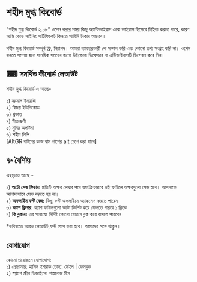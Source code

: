 # শহীদ মুগ্ধ কিবোর্ড

"শহীদ মুগ্ধ কিবোর্ড ২.০৮" ওপেন করার সময় কিছু অ্যান্টিভাইরাস একে ভাইরাস হিসেবে চিহ্নিত করতে পারে, কারণ আমি কোড সাইনিং সার্টিফিকেট কিনতে পারিনি টাকার অভাবে।

শহীদ মুগ্ধ কিবোর্ড সম্পূর্ন ফ্রি, নিরাপদ। আমরা ব্যাবহারকারী কে সম্মান করি এবং কোনো তথ্য সংগ্রহ করি না। ওপেন করতে সমস্যা হলে সাময়িক সময়ের জন্যে উইন্ডোজ ডিফেন্ডার বা এন্টিভাইরাসটি ডিসেবল করে নিন।

## ⌨ সমর্থিত কীবোর্ড লেআউট
শহীদ মুগ্ধ কিবোর্ড এ আছে-

১) নরমাল ইংরেজি  
২) বিজয় ইউনিকোড  
৩) প্রভাত  
৪) গীতাঞ্জলী  
৫) মুনির অপটিমা  
৬) শহীদ লিপি  
[AltGR বাটনের কাজ বাম পাশের alt চেপে করা যাবে]

## :sparkles: বৈশিষ্ট্য

এছাড়াও আছে -

 ১) **অটো সেভ ফিচার:** প্রতিটি অক্ষর লেখার পরে স্বয়ংক্রিয়ভাবে ওই ফাইলে অক্ষরগুলো সেভ হবে। আপনাকে আলাদাভাবে সেভ করতে হয় না।  
 ২) **অফলাইন ফন্ট বেজ:** কিছু ফন্ট অফলাইনে অ্যাকসেস করতে পারেন  
 ৩) **ক্যাশ ক্লিনার:** ক্যাশ ফাইলগুলো অটো ডিলিট করে ফেলতে পারবে ১ ক্লিকে  
 ৪) **কি ব্লকার:** এর সাহায্যে নির্দিষ্ট কোনো বোতাম ব্লক করে রাখতে পারবেন  

  *ভবিষ্যতে আরও লেআউট,ফন্ট যোগ করা হবে। আমাদের সঙ্গে থাকুন।
  
  ## যোগাযোগ
  কোনো প্রয়োজনে যোগাযোগ:  
  ১) প্রোগ্রামার: হাসিন ইশরাক তোহা: [মেইল](toaha.banaripara@gmail.com) |
     [ফেসবুক](www.facebook.com/constant.t.10/)  
  ২) স্প্ল্যাশ স্ক্রীন ডিজাইনে: শাহানাজ মীম
